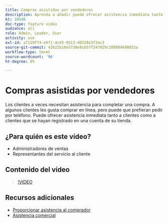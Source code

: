 ```yaml
---
title: Compras asistidas por vendedores
description: Aprenda a añadir puede ofrecer asistencia inmediata tanto a los clientes que se hayan registrado para una cuenta en su tienda como a los clientes que la hayan hecho.
kt: 10548
doc-type: feature video
audience: all
role: Admin, Leader, User
activity: use
exl-id: a7129f74-e9f1-4c45-9513-d0328e3f3ec3
source-git-commit: 42622b18e5738e8cb57f247029c189884698851a
workflow-type: tm+mt
source-wordcount: '96'
ht-degree: 0%

---
```


# Compras asistidas por vendedores

Los clientes a veces necesitan asistencia para completar una compra. A algunos clientes les gusta comprar en línea, pero puede que prefieran pedir por teléfono. Puede ofrecer asistencia inmediata tanto a clientes como a clientes que se hayan registrado en una cuenta de su tienda.

## ¿Para quién es este vídeo?

- Administradores de ventas
- Representantes del servicio al cliente

## Contenido del vídeo

>[!VIDEO](https://video.tv.adobe.com/v/343662?quality=12&learn=on)

## Recursos adicionales

- [Proporcionar asistencia al comprador](https://docs.magento.com/user-guide/customers/login-as-customer.html)
- [Asistencia comercial](https://docs.magento.com/user-guide/sales/shopping-assistance.html)
